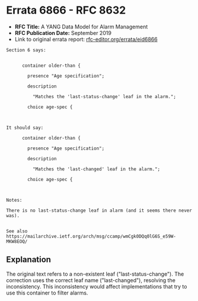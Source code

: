 # Errata 6866 - RFC 8632

- **RFC Title:** A YANG Data Model for Alarm Management
- **RFC Publication Date:** September 2019
- Link to original errata report: [rfc-editor.org/errata/eid6866](https://www.rfc-editor.org/errata/eid6866)

```
Section 6 says:


      container older-than {
        presence "Age specification";
        description
          "Matches the 'last-status-change' leaf in the alarm.";
        choice age-spec {


It should say:

      container older-than {
        presence "Age specification";
        description
          "Matches the 'last-changed' leaf in the alarm.";
        choice age-spec {


Notes:

There is no last-status-change leaf in alarm (and it seems there never was).

See also https://mailarchive.ietf.org/arch/msg/ccamp/wmCgk0DQq0lG6S_e59W-MKW8EOQ/
```

## Explanation

The original text refers to a non-existent leaf ("last-status-change"). The correction uses the correct leaf name ("last-changed"), resolving the inconsistency.  This inconsistency would affect implementations that try to use this container to filter alarms.
